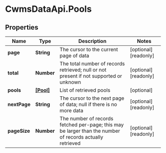 # CwmsDataApi.Pools

## Properties

Name | Type | Description | Notes
------------ | ------------- | ------------- | -------------
**page** | **String** | The cursor to the current page of data | [optional] [readonly] 
**total** | **Number** | The total number of records retrieved; null or not present if not supported or unknown | [optional] [readonly] 
**pools** | [**[Pool]**](Pool.md) | List of retrieved pools | [optional] 
**nextPage** | **String** | The cursor to the next page of data; null if there is no more data | [optional] [readonly] 
**pageSize** | **Number** | The number of records fetched per-page; this may be larger than the number of records actually retrieved | [optional] [readonly] 


